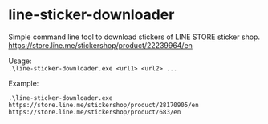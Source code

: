 # line-sticker-downloader

Simple command line tool to download stickers of LINE STORE sticker shop.
https://store.line.me/stickershop/product/22239964/en

Usage:  
`.\line-sticker-downloader.exe <url1> <url2> ...`  

Example:
```shell
.\line-sticker-downloader.exe https://store.line.me/stickershop/product/28170905/en https://store.line.me/stickershop/product/683/en
```